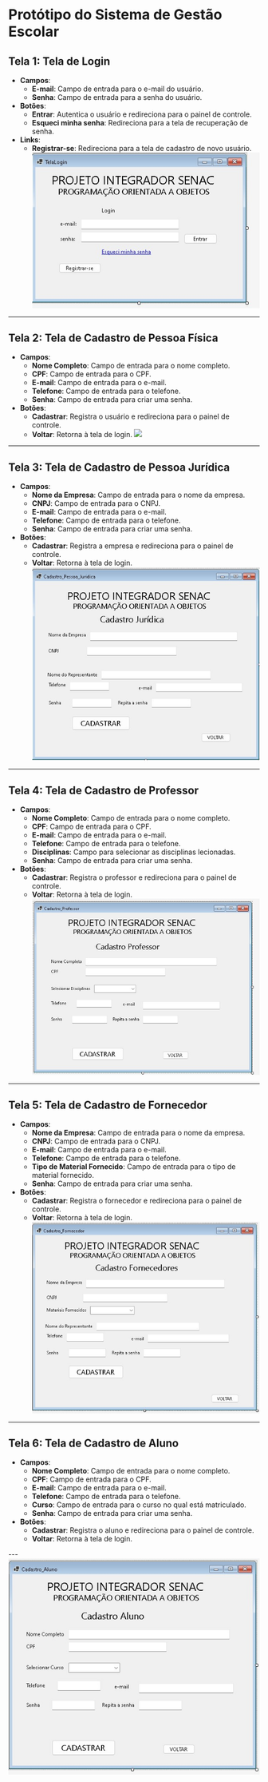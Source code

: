 # Protótipo do Sistema de Gestão Escolar

## Tela 1: Tela de Login

- **Campos**:
  - **E-mail**: Campo de entrada para o e-mail do usuário.
  - **Senha**: Campo de entrada para a senha do usuário.
- **Botões**:
  - **Entrar**: Autentica o usuário e redireciona para o painel de controle.
  - **Esqueci minha senha**: Redireciona para a tela de recuperação de senha.
- **Links**:
  - **Registrar-se**: Redireciona para a tela de cadastro de novo usuário.
![](https://github.com/danielbc87/Projeto-Senac/blob/Vers%C3%A3o-2_Teste/Tela%20Login.jpg)
---

## Tela 2: Tela de Cadastro de Pessoa Física

- **Campos**:
  - **Nome Completo**: Campo de entrada para o nome completo.
  - **CPF**: Campo de entrada para o CPF.
  - **E-mail**: Campo de entrada para o e-mail.
  - **Telefone**: Campo de entrada para o telefone.
  - **Senha**: Campo de entrada para criar uma senha.
- **Botões**:
  - **Cadastrar**: Registra o usuário e redireciona para o painel de controle.
  - **Voltar**: Retorna à tela de login.
  ![](https://github.com/danielbc87/Projeto-Senac/blob/danielbc87-patch-1/Cadastro%20Pessoa%20F%C3%ADsica.jpg)
------

## Tela 3: Tela de Cadastro de Pessoa Jurídica

- **Campos**:
  - **Nome da Empresa**: Campo de entrada para o nome da empresa.
  - **CNPJ**: Campo de entrada para o CNPJ.
  - **E-mail**: Campo de entrada para o e-mail.
  - **Telefone**: Campo de entrada para o telefone.
  - **Senha**: Campo de entrada para criar uma senha.
- **Botões**:
  - **Cadastrar**: Registra a empresa e redireciona para o painel de controle.
  - **Voltar**: Retorna à tela de login.
  ![](https://github.com/danielbc87/Projeto-Senac/blob/danielbc87-patch-1/Cadastro%20Jur%C3%ADdica.jpg)
---

## Tela 4: Tela de Cadastro de Professor

- **Campos**:
  - **Nome Completo**: Campo de entrada para o nome completo.
  - **CPF**: Campo de entrada para o CPF.
  - **E-mail**: Campo de entrada para o e-mail.
  - **Telefone**: Campo de entrada para o telefone.
  - **Disciplinas**: Campo para selecionar as disciplinas lecionadas.
  - **Senha**: Campo de entrada para criar uma senha.
- **Botões**:
  - **Cadastrar**: Registra o professor e redireciona para o painel de controle.
  - **Voltar**: Retorna à tela de login.
  ![](https://github.com/danielbc87/Projeto-Senac/blob/danielbc87-patch-1/Cadastro%20Professores.jpg)
---

## Tela 5: Tela de Cadastro de Fornecedor

- **Campos**:
  - **Nome da Empresa**: Campo de entrada para o nome da empresa.
  - **CNPJ**: Campo de entrada para o CNPJ.
  - **E-mail**: Campo de entrada para o e-mail.
  - **Telefone**: Campo de entrada para o telefone.
  - **Tipo de Material Fornecido**: Campo de entrada para o tipo de material fornecido.
  - **Senha**: Campo de entrada para criar uma senha.
- **Botões**:
  - **Cadastrar**: Registra o fornecedor e redireciona para o painel de controle.
  - **Voltar**: Retorna à tela de login.
  ![](https://github.com/danielbc87/Projeto-Senac/blob/danielbc87-patch-1/Cadastro%20Fornecedores.jpg)
---

## Tela 6: Tela de Cadastro de Aluno

- **Campos**:
  - **Nome Completo**: Campo de entrada para o nome completo.
  - **CPF**: Campo de entrada para o CPF.
  - **E-mail**: Campo de entrada para o e-mail.
  - **Telefone**: Campo de entrada para o telefone.
  - **Curso**: Campo de entrada para o curso no qual está matriculado.
  - **Senha**: Campo de entrada para criar uma senha.
- **Botões**:
  - **Cadastrar**: Registra o aluno e redireciona para o painel de controle.
  - **Voltar**: Retorna à tela de login.

---![](https://github.com/danielbc87/Projeto-Senac/blob/danielbc87-patch-1/Cadastro_Aluno.jpg)
